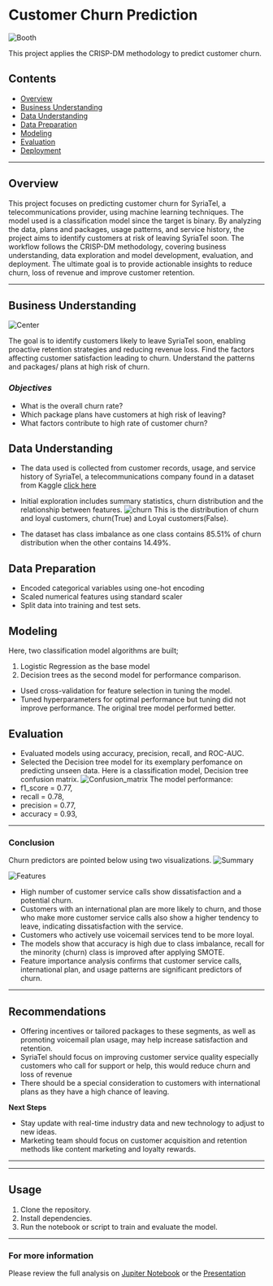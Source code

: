 # Customer Churn Prediction
![Booth](images/phone-booth.jpg)

This project applies the CRISP-DM methodology to predict customer churn.

## Contents
- [Overview](#contents) 
- [Business Understanding](#business-understanding)
- [Data Understanding](#data-understanding)
- [Data Preparation](#data-preparation)
- [Modeling](#modeling)
- [Evaluation](#evaluation)
- [Deployment](#deployment)

---
## Overview

This project focuses on predicting customer churn for SyriaTel, a telecommunications provider, using machine learning techniques. The model used is a classification model since the target is binary. By analyzing the data, plans and packages, usage patterns, and service history, the project aims to identify customers at risk of leaving SyriaTel soon. The workflow follows the CRISP-DM methodology, covering business understanding, data exploration and model development, evaluation, and deployment. The ultimate goal is to provide actionable insights to reduce churn, loss of revenue and improve customer retention.

---

## Business Understanding

![Center](images/call_center.png)

The goal is to identify customers likely to leave SyriaTel soon, enabling proactive retention strategies and reducing revenue loss.
Find the factors affecting customer satisfaction leading to churn. Understand the patterns and packages/ plans at high risk of churn.

### *Objectives*

* What is the overall churn rate?
* Which package plans have customers at high risk of leaving?
* What factors contribute to high rate of customer churn?

## Data Understanding

- The data used is collected from customer records, usage, and service history of SyriaTel, a telecommunications company found in a dataset from Kaggle [click here](https://www.kaggle.com/datasets/becksddf/churn-in-telecoms-dataset)
- Initial exploration includes summary statistics, churn distribution and the relationship between features.
![churn](images/churn_distribution.png)
This is the distribution of churn and loyal customers, churn(True) and  Loyal customers(False).

- The dataset has class imbalance as one class contains 85.51% of churn distribution when the other contains 14.49%.

## Data Preparation

- Encoded categorical variables using one-hot encoding
- Scaled numerical features using standard scaler
- Split data into training and test sets.

## Modeling
Here, two classification model algorithms are built;
1. Logistic Regression as the base model
2. Decision trees as the second model for performance comparison.
- Used cross-validation for feature selection in tuning the model.
- Tuned hyperparameters for optimal performance but tuning did not improve performance. The original tree model performed better.

## Evaluation

- Evaluated models using accuracy, precision, recall, and ROC-AUC.
- Selected the Decision tree model for its exemplary perfomance on predicting unseen data. Here is a classification model, Decision tree confusion matrix.
![Confusion_matrix](images/tree_matrix.png)
The model performance:
 - f1_score = 0.77,
 - recall = 0.78,
 - precision = 0.77,
 - accuracy = 0.93,

---
### Conclusion

Churn predictors are pointed below using two visualizations.
![Summary](images/churn_summary.png)

![Features](images/churn_features.png)

* High number of customer service calls show dissatisfaction and a potential churn.
* Customers with an international plan are more likely to churn, and those who make more customer service calls also show a higher tendency to leave, indicating dissatisfaction with the service.
* Customers who actively use voicemail services tend to be more loyal. 
* The models show that accuracy is high due to class imbalance, recall for the minority (churn) class is improved after applying SMOTE. 
* Feature importance analysis confirms that customer service calls, international plan, and usage patterns are significant predictors of churn.

---
## Recommendations

- Offering incentives or tailored packages to these segments, as well as promoting voicemail plan usage, may help increase satisfaction and retention.
- SyriaTel should focus on improving customer service quality especially customers who call for support or help, this would reduce churn and loss of revenue
- There should be a special consideration to customers with international plans as they have a high chance of leaving.

**Next Steps**
- Stay update with real-time industry data and new technology to adjust to new ideas.
- Marketing team should focus on customer acquisition and retention methods like content marketing and loyalty rewards.


---



---

## Usage

1. Clone the repository.
2. Install dependencies.
3. Run the notebook or script to train and evaluate the model.

---
### For more information

Please review the full analysis on [Jupiter Notebook](https://github.com/dantegaucho/Customer-churn) or the [Presentation](https://github.com/dantegaucho/Customer-churn/blob/main/Presentation_2.pdf)
